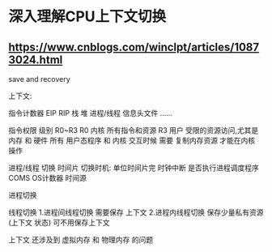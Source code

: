 
# 深入理解CPU上下文切换 

## https://www.cnblogs.com/winclpt/articles/10873024.html



save and recovery

上下文:

指令计数器 EIP RIP
栈 
堆
进程/线程 信息头文件
......

指令权限 级别 R0~R3
R0 内核 所有指令和资源
R3 用户 受限的资源访问,尤其是 内存 和 硬件
所有 用户态程序 和 内核 交互时候 需要 复制内存资源 才能在内核 操作





进程/线程 切换 时间片 
切换时机: 
    单位时间片完 时钟中断 是否执行进程调度程序
    COMS OS计数器 时间源

进程切换

线程切换  1.进程间线程切换 需要保存 上下文 
        2.进程内线程切换  保存少量私有资源(上下文 状态)  可不用保存上下文

上下文 还涉及到 虚拟内存 和 物理内存 的问题


